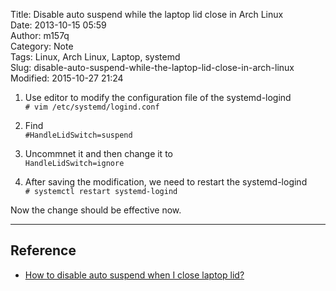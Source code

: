Title: Disable auto suspend while the laptop lid close in Arch Linux  
Date: 2013-10-15 05:59  
Author: m157q  
Category: Note  
Tags: Linux, Arch Linux, Laptop, systemd  
Slug: disable-auto-suspend-while-the-laptop-lid-close-in-arch-linux  
Modified: 2015-10-27 21:24  
  
  
1. Use editor to modify the configuration file of the systemd-logind  
`# vim /etc/systemd/logind.conf`  
  
2. Find  
`#HandleLidSwitch=suspend`  
  
3. Uncommnet it and then change it to  
`HandleLidSwitch=ignore`  
  
4. After saving the modification, we need to restart the systemd-logind  
`# systemctl restart systemd-logind`  
  
Now the change should be effective now.  
  
---  
  
## Reference  
  
+ [How to disable auto suspend when I close laptop lid?](http://unix.stackexchange.com/questions/52643/how-to-disable-auto-suspend-when-i-close-laptop-lid)  

